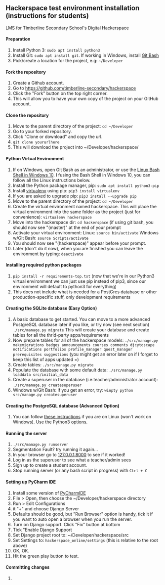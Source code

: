 ## Hackerspace test environment installation (instructions for students)
LMS for Timberline Secondary School's Digital Hackerspace

#### Preparation
1. Install Python 3: `sudo apt install python3`
1. Install Git: `sudo apt install git`.  If working in Windows, install [Git Bash](https://git-for-windows.github.io/)
1. Pick/create a location for the project, e.g: `~/Developer`

#### Fork the repository
1. Create a Github account.
2. Go to https://github.com/timberline-secondary/hackerspace
3. Click the "Fork" button on the top right corner. 
4. This will allow you to have your own copy of the project on your GitHub account.

#### Clone the repository
1. Move to the parent directory of the project: `cd ~/Developer`
2. Go to your forked repository.
3. Click "Clone or download" and copy the url.
4. `git clone yoururlhere`
3. This will download the project into ~/Developer/hackerspace/

#### Python Virtual Environment
1. If on Windows, open Git Bash as an administrator, or use the [Linux Bash Shell in Windows 10](https://www.howtogeek.com/249966/how-to-install-and-use-the-linux-bash-shell-on-windows-10/).  I fusing the Bash Shell in Windows 10, you can follow all the Linux instructions below.
1. Install the Python package manager, pip: `sudo apt install python3-pip`
3. Install [virtualenv](https://virtualenv.pypa.io/en/stable/userguide/) using pip: `pip3 install virtualenv`
1. If you are asked to upgrade pip: `pip3 install --upgrade pip`
2. Move to the parent directory of the project: `cd ~/Developer` 
2. Create the virtual environment named hackerspace.  This will place the virtual environment into the same folder as the project (just for convenience): `virtualenv hackerspace`
3. Move into the hackerspace dir: `cd hackerspace` (if using git bash, you should now see "(master)" at the end of your prompt
3. Activate your virtual environment: Linux: `source bin/activate` Windows w/Git Bash: `source Scripts/activate`
4. You should now see "(hackerspace)" appear before your prompt.
5. Later (don't do it now), when you are finished you can leave the environment by typing: `deactivate`

#### Installing required python packages
1. `pip install -r requirements-top.txt` (now that we're in our Python3 virtual environment we can just use pip instead of pip3, since our environment will default to python3 for everything)
2. This does not include what is needed for a PostGres database or other production-specific stuff, only development requirements

#### Creating the SQLite database (Easy Option)
1. A basic database to get started.  You can move to a more advanced PostgreSQL database later if you like, or try now (see next section)
`./src/manage.py migrate`  This will create your database and create tables for all the thrid-party apps/requirements
2. Now prepare tables for all of the hackerspace models: `./src/manage.py makemigrations badges announcements courses comments djcytoscape notifications portfolios profile_manager quest_manager prerequisites suggestions` (you might get an error later on if I forget to keep this list of apps updated =)
2. Create tables: `./src/manage.py migrate`
2. Populate the database with some default data: `./src/manage.py loaddata src/initial_data`
3. Create a superuser in the database (i.e.teacher/administrator account): `./src/manage.py createsuperuser`
4. Windows w/Git Bash: if you get an error, try: `winpty python src/manage.py createsuperuser`

#### Creating the PostgreSQL database (Advanced Option)
1. You can follow [these instructions](https://www.digitalocean.com/community/tutorials/how-to-use-postgresql-with-your-django-application-on-ubuntu-16-04) if you are on Linux (won't work on Windows).  Use the Python3 options.

#### Runniing the server
1. `./src/manage.py runserver`
2. Segmentation Fault?  try running it again...
3. In your browser go to [127.0.0.1:8000](http://127.0.0.1:8000) to see if it worked!
4. Log in as the superuser to see what a teacher/admin sees
5. Sign up to create a student account.
6. Stop running server (or any bash script in progress) with `Ctrl + C`

#### Setting up PyCharm IDE
1. Install some version of [PyCharmIDE](https://www.jetbrains.com/pycharm/download/#section=linux)
1. File > Open, then choose the ~/Developer/hackerspace directory
1. Run > Edit Configurations
1. it "+" and choose Django Server
1. Defaults should be good, but "Run Browser" option is handy, tick it if you want to auto open a browser when you run the server.
1. Turn on Django support.  Click "Fix" button at bottom
1. Tick "Enable Django Support
1. Set Django project root to: ~/Developer/hackerspace/src
1. Set Settings to: `hackerspace_online/settings` (this is relative to the root above)
1. OK, OK.
1. Hit the green play button to test.

#### Committing changes
1. 

